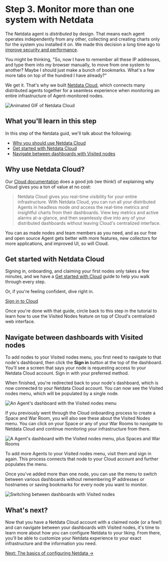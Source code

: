 <!--
---
title: "Step 3. Monitor more than one system with Netdata"
date: 2020-05-01
custom_edit_url: https://github.com/netdata/netdata/edit/master/docs/step-by-step/step-03.md
---
-->

# Step 3. Monitor more than one system with Netdata

The Netdata agent is _distributed_ by design. That means each agent operates independently from any other, collecting
and creating charts only for the system you installed it on. We made this decision a long time ago to [improve security
and performance](step-01.md).

You might be thinking, "So, now I have to remember all these IP addresses, and type them into my browser
manually, to move from one system to another? Maybe I should just make a bunch of bookmarks. What's a few more tabs
on top of the hundred I have already?"

We get it. That's why we built [Netdata Cloud](https://learn.netdata.cloud/docs/cloud/), which connects many distributed
agents together for a seamless experience when monitoring an entire infrastructure of Agent-monitored nodes.

![Animated GIF of Netdata
Cloud](https://user-images.githubusercontent.com/1153921/80828986-1ebb3b00-8b9b-11ea-957f-2c8d0d009e44.gif)

## What you'll learn in this step

In this step of the Netdata guid, we'll talk about the following:

-   [Why you should use Netdata Cloud](#why-use-netdata-cloud)
-   [Get started with Netdata Cloud](#get-started-with-netdata-cloud)
-   [Navigate between dashboards with Visited nodes](#navigate-between-dashboards-with-visited-nodes)

## Why use Netdata Cloud?

Our [Cloud documentation](https://learn.netdata.cloud/docs/cloud/) does a good job (we think!) of explaining why Cloud
gives you a ton of value at no cost:

> Netdata Cloud gives you real-time visibility for your entire infrastructure. With Netdata Cloud, you can run all your
> distributed Agents in headless mode _and_ access the real-time metrics and insightful charts from their dashboards.
> View key metrics and active alarms at-a-glance, and then seamlessly dive into any of your distributed dashboards
> without leaving Cloud's centralized interface.

You can as made nodes and team members as you need, and as our free and open source Agent gets better with more
features, new collectors for more applications, and improved UI, so will Cloud.

## Get started with Netdata Cloud

Signing in, onboarding, and claiming your first nodes only takes a few minutes, and we have a [Get started with
Cloud](https://learn.netdata.cloud/docs/cloud/get-started) guide to help you walk through every step.

Or, if you're feeling confident, dive right in.

<p><a href="https://app.netdata.cloud" className="button button--lg">Sign in to Cloud</a></p>

Once you're done with that guide, circle back to this step in the tutorial to learn how to use the Visited Nodes feature
on top of Cloud's centralized web interface.

## Navigate between dashboards with Visited nodes

To add nodes to your Visited nodes menu, you first need to navigate to that node's dashboard, then click the **Sign in**
button at the top of the dashboard. You'll see a screen that says your node is requesting access to your Netdata Cloud
account. Sign in with your preferred method.

When finished, you're redirected back to your node's dashboard, which is now connected to your Netdata Cloud account.
You can now see the Visited nodes menu, which will be populated by a single node.

![An Agent's dashboard with the Visited nodes
menu](https://user-images.githubusercontent.com/1153921/80830383-b6ba2400-8b9d-11ea-9eb2-379c7eccd22f.png)

If you previously went through the Cloud onboarding process to create a Space and War Room, you will also see these
about the Visited Nodes menu. You can click on your Space or any of your War Rooms to navigate to Netdata Cloud and
continue monitoring your infrastructure from there.

![A Agent's dashboard with the Visited nodes menu, plus Spaces and War
Rooms](https://user-images.githubusercontent.com/1153921/80830382-b6218d80-8b9d-11ea-869c-1170b95eeb4a.png)

To add more Agents to your Visited nodes menu, visit them and sign in again. This process connects that node to your
Cloud account and further populates the menu.

Once you've added more than one node, you can use the menu to switch between various dashboards without remembering IP
addresses or hostnames or saving bookmarks for every node you want to monitor.

![Switching between dashboards with Visited
nodes](https://user-images.githubusercontent.com/1153921/80831018-e158ac80-8b9e-11ea-882e-1d82cdc028cd.gif)

## What's next?

Now that you have a Netdata Cloud account with a claimed node (or a few!) and can navigate between your dashboards with
Visited nodes, it's time to learn more about how you can configure Netdata to your liking. From there, you'll be able to
customize your Netdata experience to your exact infrastructure and the information you need.

[Next: The basics of configuring Netdata &rarr;](step-04.md)
